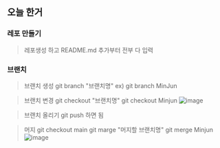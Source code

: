﻿## 오늘 한거
 ### 레포 만들기
> 레포생성 하고 README.md 추가부터 전부 다 입력

 ### 브랜치
> 브랜치 생성
> git branch "브랜치명" 
> ex) git branch MinJun

> 브랜치 변경 
>  git checkout "브랜치명"
>  git checkout Minjun
![image](https://user-images.githubusercontent.com/60457431/187212553-9bb3c6db-e61c-457f-85a3-af21c24ad391.png)


> 브랜치 올리기 
> git push 하면 됨

> 머지 
> git checkout main 
> git marge "머지할 브랜치명"
> git merge Minjun
![image](https://user-images.githubusercontent.com/60457431/187212416-5fc25d70-286d-4434-b93f-31b8d735752f.png)





